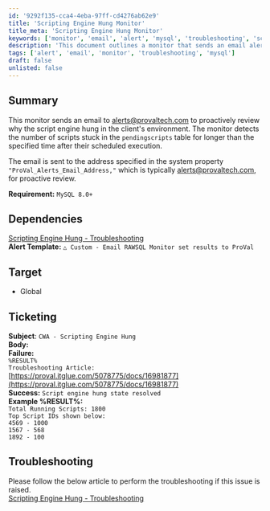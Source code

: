 ```yaml
---
id: '9292f135-cca4-4eba-97ff-cd4276ab62e9'
title: 'Scripting Engine Hung Monitor'
title_meta: 'Scripting Engine Hung Monitor'
keywords: ['monitor', 'email', 'alert', 'mysql', 'troubleshooting', 'scripts']
description: 'This document outlines a monitor that sends an email alert for the scripting engine hung state in a client environment. It detects scripts stuck in the pending scripts table for too long and notifies the designated email for proactive review.'
tags: ['alert', 'email', 'monitor', 'troubleshooting', 'mysql']
draft: false
unlisted: false
---
```

## Summary

This monitor sends an email to [alerts@provaltech.com](mailto:alerts@provaltech.com) to proactively review why the script engine hung in the client's environment. The monitor detects the number of scripts stuck in the `pendingscripts` table for longer than the specified time after their scheduled execution.

The email is sent to the address specified in the system property `"ProVal_Alerts_Email_Address,"` which is typically [alerts@provaltech.com](mailto:alerts@provaltech.com), for proactive review.

**Requirement:** `MySQL 8.0+`

## Dependencies

[Scripting Engine Hung - Troubleshooting](https://proval.itglue.com/DOC-5078775-16981877)  
**Alert Template:** `△ Custom - Email RAWSQL Monitor set results to ProVal`

## Target

- Global

## Ticketing

**Subject**: `CWA - Scripting Engine Hung`  
**Body:**  
**Failure:**  
`%RESULT%`  
`Troubleshooting Article:`  
[https://proval.itglue.com/5078775/docs/16981877](https://proval.itglue.com/5078775/docs/16981877)  
**Success:** `Script engine hung state resolved`  
**Example %RESULT%:**  
`Total Running Scripts: 1800`  
`Top Script IDs shown below:`  
`4569 - 1000`  
`1567 - 568`  
`1892 - 100`  

## Troubleshooting

Please follow the below article to perform the troubleshooting if this issue is raised.  
[Scripting Engine Hung - Troubleshooting](https://proval.itglue.com/DOC-5078775-16981877)  






